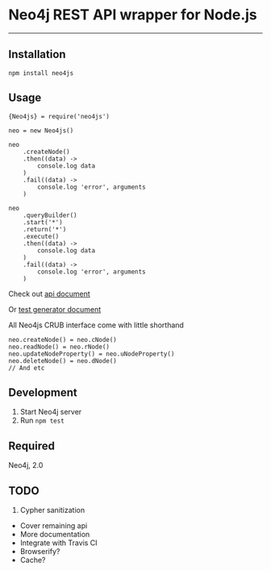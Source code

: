 # Neo4j REST API wrapper for Node.js

---
## Installation
`npm install neo4js`

## Usage
    {Neo4js} = require('neo4js')

    neo = new Neo4js()

    neo
        .createNode()
        .then((data) ->
            console.log data
        )
        .fail((data) ->
            console.log 'error', arguments
        )

    neo
        .queryBuilder()
        .start('*')
        .return('*')
        .execute()
        .then((data) ->
            console.log data
        )
        .fail((data) ->
            console.log 'error', arguments
        )

Check out [api document](http://kievechua.github.io/neo4js/)

Or [test generator document](http://kievechua.github.io/neo4js/doc/test/test.html)

All Neo4js CRUB interface come with little shorthand

```
neo.createNode() = neo.cNode()
neo.readNode() = neo.rNode()
neo.updateNodeProperty() = neo.uNodeProperty()
neo.deleteNode() = neo.dNode()
// And etc
```
## Development
1. Start Neo4j server
2. Run `npm test`

## Required

Neo4j, 2.0

## TODO
1. Cypher sanitization
- Cover remaining api
- More documentation
- Integrate with Travis CI
- Browserify?
- Cache?
